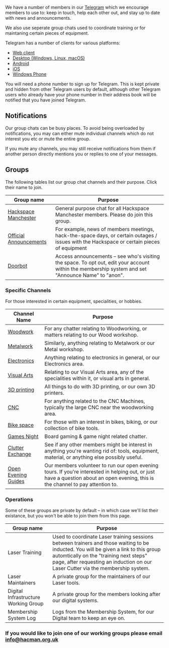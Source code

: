 We have a number of members in our [Telegram](https://telegram.org) which we encourage members to use to: keep in touch, help each other out, and stay up to date with news and announcements.

We also use seperate group chats used to coordinate training or for maintaning certain pieces of equipment.

Telegram has a number of clients for various platforms:

- [Web client](https://telegram.org/dl/webogram) 
- [Desktop (Windows, Linux, macOS)](https://desktop.telegram.org/)
- [Android](https://telegram.org/dl/android)
- [iOS](https://telegram.org/dl/ios)
- [Windows Phone](https://telegram.org/dl/wp)

You will need a phone number to sign up for Telegram. This is kept private and hidden from other Telegram users by default, although other Telegram users who already have your phone number in their address book will be notified that you have joined Telegram.

## Notifications

Our group chats can be busy places. To avoid being overloaded by notifications, you may can either mute individual channels which do not interest you etc or mute the entire group.

If you mute any channels, you may still receive notifications from them if another person directly mentions you or replies to one of your messages.

## Groups

The following tables list our group chat channels and their purpose. Click their name to join.

| Group name                                                  | Purpose                                                                                                                                            |
| ----------------------------------------------------------- | -------------------------------------------------------------------------------------------------------------------------------------------------- |
| [Hackspace Manchester](https://t.me/HACManchester)          | General purpose chat for all Hackspace Manchester members. Please do join this group.                                                              |
| [Official Announcements](https://t.me/HACManchester/200496) | For example, news of members meetings, hack-the-space days, or certain outages / issues with the Hackspace or certain pieces of equipment          |
| [Doorbot](https://t.me/+TVKs_4B85ksjAAVl)                   | Access announcements – see who's visiting the space. To opt out, edit your account within the membership system and set "Announce Name" to "anon". |

### Specific Channels

For those interested in certain equipment, specialities, or hobbies.

| Channel Name                                             | Purpose                                                                                                                                                                           |
| -------------------------------------------------------- | --------------------------------------------------------------------------------------------------------------------------------------------------------------------------------- |
| [Woodwork](https://t.me/HACManchester/200505)            | For any chatter relating to Woodworking, or matters relating to our Wood workshop.                                                                                                |
| [Metalwork](https://t.me/HACManchester/200510)           | Similarly, anything relating to Metalwork or our Metal workshop.                                                                                                                  |
| [Electronics](https://t.me/HACManchester/200517)         | Anything relating to electronics in general, or our Electronics area.                                                                                                             |
| [Visual Arts](https://t.me/HACManchester/200514)         | Relating to our Visual Arts area,  any of the specialities within it, or visual arts in general.                                                                                  |
| [3D printing](https://t.me/HACManchester/200524)         | All things to do with 3D printing, or our own 3D printers.                                                                                                                        |
| [CNC](https://t.me/HACManchester/200527)                 | For anything related to the CNC Machines, typically the large CNC near the woodworking area.                                                                                      |
| [Bike space](https://t.me/HACManchester/200520)          | For those with an interest in bikes, biking, or our collection of bike tools.                                                                                                     |
| [Games Night](https://t.me/HACManchester/200539)         | Board gaming & game night related chatter.                                                                                                                                        |
| [Clutter Exchange](https://t.me/HACManchester/200692)    | See if any other members might be interest in anything you're wanting rid of: tools, equipment, material, or anything else possibly useful.                                       |
| [Open Evening Guides](https://t.me/HACManchester/200530) | Our members volunteer to run our open evening tours. If you're interested in helping out, or just have a question about an open evening, this is the channel to pay attention to. |

### Operations

Some of these groups are private by default – in which case we'll list their existance, but you won't be able to join them from this page.

| Group name                           | Purpose                                                                                                                                                                                                                                                           |
| ------------------------------------ | ----------------------------------------------------------------------------------------------------------------------------------------------------------------------------------------------------------------------------------------------------------------- |
| Laser Training                       | Used to coordinate Laser training sessions between trainers and those waiting to be inducted. You will be given a link to this group automtically on the "training next steps" page, after requesting an induction on our Laser Cutter via the membership system. |
| Laser Maintainers                    | A private group for the maintainers of our Laser tools.                                                                                                                                                                                                           |
| Digital Infrastructure Working Group | A private group for the members looking after our digital systems.                                                                                                                                                                                                |
| Membership System Log                | Logs from the Membership System, for our Digital team to keep an eye on.                                                                                                                                                                                          |

### If you would like to join one of our working groups please email info@hacman.org.uk


